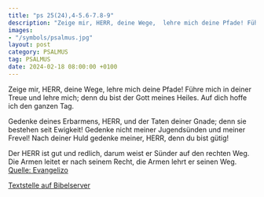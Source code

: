 ```yaml
---
title: "ps 25(24),4-5.6-7.8-9"
description: "Zeige mir, HERR, deine Wege,  lehre mich deine Pfade! Führe mich in deiner Treue und lehre mich;  denn du bist der Gott meines Heiles.  Auf dich hoffe ich den ganzen Tag.  Gedenke deines Erbarmens, HERR,  und der Taten deiner Gnade;  denn sie bestehen seit Ewigkeit! Gedenke ...."
images:
- "/symbols/psalmus.jpg"
layout: post
category: PSALMUS
tag: PSALMUS
date: 2024-02-18 08:00:00 +0100
---
```

Zeige mir, HERR, deine Wege, 
lehre mich deine Pfade!
Führe mich in deiner Treue und lehre mich; 
denn du bist der Gott meines Heiles. 
Auf dich hoffe ich den ganzen Tag.

Gedenke deines Erbarmens, HERR, 
und der Taten deiner Gnade; 
denn sie bestehen seit Ewigkeit!
Gedenke nicht meiner Jugendsünden und meiner Frevel! 
Nach deiner Huld gedenke meiner, HERR, denn du bist gütig!

Der HERR ist gut und redlich, 
darum weist er Sünder auf den rechten Weg.<!--more-->
Die Armen leitet er nach seinem Recht, 
die Armen lehrt er seinen Weg.<br>
[Quelle: Evangelizo](https://evangeliumtagfuertag.org/DE/gospel)

[Textstelle auf Bibelserver](https://www.bibleserver.com/EU/ps25(24),4-5.6-7.8-9)
